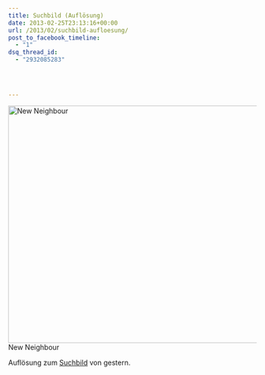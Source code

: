 ```yaml
---
title: Suchbild (Auflösung)
date: 2013-02-25T23:13:16+00:00
url: /2013/02/suchbild-aufloesung/
post_to_facebook_timeline:
  - "1"
dsq_thread_id:
  - "2932085283"




---
```

<div class="media image">
  <a title="New Neighbour by Patrick Kollitsch, on Flickr" href="http://www.flickr.com/photos/schreibblogade/8506448640/"><img alt="New Neighbour" src="//farm9.staticflickr.com/8366/8506448640_5cc574824e_z.jpg" width="640" height="480" /></a><span>New Neighbour</span>
</div>

Auflösung zum [Suchbild][1] von gestern.

 [1]: https://samui-samui.de/weblog/2013/02/suchbild "Suchbild"
